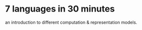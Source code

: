 # 7 languages in 30 minutes

an introduction to different computation & representation models.


 

